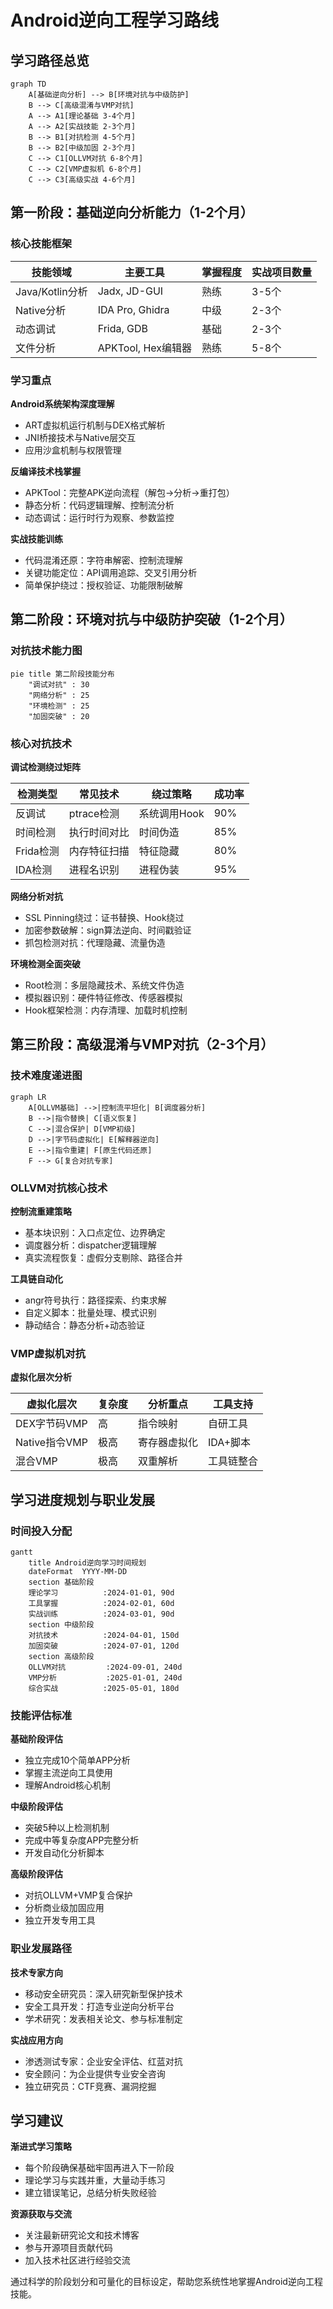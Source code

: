 # Android逆向工程学习路线

## 学习路径总览

```mermaid
graph TD
    A[基础逆向分析] --> B[环境对抗与中级防护]
    B --> C[高级混淆与VMP对抗]
    A --> A1[理论基础 3-4个月]
    A --> A2[实战技能 2-3个月]
    B --> B1[对抗检测 4-5个月]
    B --> B2[中级加固 2-3个月]
    C --> C1[OLLVM对抗 6-8个月]
    C --> C2[VMP虚拟机 6-8个月]
    C --> C3[高级实战 4-6个月]
```

## 第一阶段：基础逆向分析能力（1-2个月）

### 核心技能框架

| 技能领域 | 主要工具 | 掌握程度 | 实战项目数量 |
|----------|----------|----------|-------------|
| Java/Kotlin分析 | Jadx, JD-GUI | 熟练 | 3-5个 |
| Native分析 | IDA Pro, Ghidra | 中级 | 2-3个 |
| 动态调试 | Frida, GDB | 基础 | 2-3个 |
| 文件分析 | APKTool, Hex编辑器 | 熟练 | 5-8个 |

### 学习重点

**Android系统架构深度理解**
- ART虚拟机运行机制与DEX格式解析
- JNI桥接技术与Native层交互
- 应用沙盒机制与权限管理

**反编译技术栈掌握**
- APKTool：完整APK逆向流程（解包→分析→重打包）
- 静态分析：代码逻辑理解、控制流分析
- 动态调试：运行时行为观察、参数监控

**实战技能训练**
- 代码混淆还原：字符串解密、控制流理解
- 关键功能定位：API调用追踪、交叉引用分析
- 简单保护绕过：授权验证、功能限制破解

## 第二阶段：环境对抗与中级防护突破（1-2个月）

### 对抗技术能力图

```mermaid
pie title 第二阶段技能分布
    "调试对抗" : 30
    "网络分析" : 25
    "环境检测" : 25
    "加固突破" : 20
```

### 核心对抗技术

**调试检测绕过矩阵**

| 检测类型 | 常见技术 | 绕过策略 | 成功率 |
|----------|----------|----------|---------|
| 反调试 | ptrace检测 | 系统调用Hook | 90% |
| 时间检测 | 执行时间对比 | 时间伪造 | 85% |
| Frida检测 | 内存特征扫描 | 特征隐藏 | 80% |
| IDA检测 | 进程名识别 | 进程伪装 | 95% |

**网络分析对抗**
- SSL Pinning绕过：证书替换、Hook绕过
- 加密参数破解：sign算法逆向、时间戳验证
- 抓包检测对抗：代理隐藏、流量伪造

**环境检测全面突破**
- Root检测：多层隐藏技术、系统文件伪造
- 模拟器识别：硬件特征修改、传感器模拟
- Hook框架检测：内存清理、加载时机控制

## 第三阶段：高级混淆与VMP对抗（2-3个月）

### 技术难度递进图

```mermaid
graph LR
    A[OLLVM基础] -->|控制流平坦化| B[调度器分析]
    B -->|指令替换| C[语义恢复]
    C -->|混合保护| D[VMP初级]
    D -->|字节码虚拟化| E[解释器逆向]
    E -->|指令重建| F[原生代码还原]
    F --> G[复合对抗专家]
```

### OLLVM对抗核心技术

**控制流重建策略**
- 基本块识别：入口点定位、边界确定
- 调度器分析：dispatcher逻辑理解
- 真实流程恢复：虚假分支剔除、路径合并

**工具链自动化**
- angr符号执行：路径探索、约束求解
- 自定义脚本：批量处理、模式识别
- 静动结合：静态分析+动态验证

### VMP虚拟机对抗

**虚拟化层次分析**

| 虚拟化层次 | 复杂度 | 分析重点 | 工具支持 |
|------------|--------|----------|----------|
| DEX字节码VMP | 高 | 指令映射 | 自研工具 |
| Native指令VMP | 极高 | 寄存器虚拟化 | IDA+脚本 |
| 混合VMP | 极高 | 双重解析 | 工具链整合 |

## 学习进度规划与职业发展

### 时间投入分配

```mermaid
gantt
    title Android逆向学习时间规划
    dateFormat  YYYY-MM-DD
    section 基础阶段
    理论学习          :2024-01-01, 90d
    工具掌握          :2024-02-01, 60d
    实战训练          :2024-03-01, 90d
    section 中级阶段
    对抗技术          :2024-04-01, 150d
    加固突破          :2024-07-01, 120d
    section 高级阶段
    OLLVM对抗         :2024-09-01, 240d
    VMP分析           :2025-01-01, 240d
    综合实战          :2025-05-01, 180d
```

### 技能评估标准

**基础阶段评估**
- 独立完成10个简单APP分析
- 掌握主流逆向工具使用
- 理解Android核心机制

**中级阶段评估**
- 突破5种以上检测机制
- 完成中等复杂度APP完整分析
- 开发自动化分析脚本

**高级阶段评估**
- 对抗OLLVM+VMP复合保护
- 分析商业级加固应用
- 独立开发专用工具

### 职业发展路径

**技术专家方向**
- 移动安全研究员：深入研究新型保护技术
- 安全工具开发：打造专业逆向分析平台
- 学术研究：发表相关论文、参与标准制定

**实战应用方向**
- 渗透测试专家：企业安全评估、红蓝对抗
- 安全顾问：为企业提供专业安全咨询
- 独立研究员：CTF竞赛、漏洞挖掘

## 学习建议

**渐进式学习策略**
- 每个阶段确保基础牢固再进入下一阶段
- 理论学习与实践并重，大量动手练习
- 建立错误笔记，总结分析失败经验

**资源获取与交流**
- 关注最新研究论文和技术博客
- 参与开源项目贡献代码
- 加入技术社区进行经验交流

通过科学的阶段划分和可量化的目标设定，帮助您系统性地掌握Android逆向工程技能。